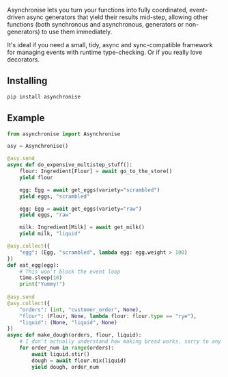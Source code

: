Asynchronise lets you turn your functions into fully coordinated, event-driven async generators that yield their results mid-step, allowing other functions (both synchronous and asynchronous, generators or non-generators) to use them immediately.

It's ideal if you need a small, tidy, async and sync-compatible framework for managing events with runtime type-checking. Or if you really love decorators.

## Installing

```bash
pip install asynchronise
```

## Example

```python
from asynchronise import Asynchronise

asy = Asynchronise()

@asy.send
async def do_expensive_multistep_stuff():
    flour: Ingredient[Flour] = await go_to_the_store()
    yield flour

    egg: Egg = await get_eggs(variety="scrambled")
    yield eggs, "scrambled"

    egg: Egg = await get_eggs(variety="raw")
    yield eggs, "raw"

    milk: Ingredient[Milk] = await get_milk()
    yield milk, "liquid"

@asy.collect({
    "egg": (Egg, "scrambled", lambda egg: egg.weight > 100)
})
def eat_egg(egg):
    # This won't block the event loop 
    time.sleep(10) 
    print("Yummy!")
    
@asy.send
@asy.collect({
    "orders": (int, "customer_order", None),
    "flour": (Flour, None, lambda flour: flour.type == "rye"),
    "liquid": (None, "liquid", None)
})
async def make_dough(orders, flour, liquid):
    # I don't actually understand how making bread works, sorry to any bakers out there.
    for order_num in range(orders):
        await liquid.stir()
        dough = await flour.mix(liquid)
        yield dough, order_num
    
```